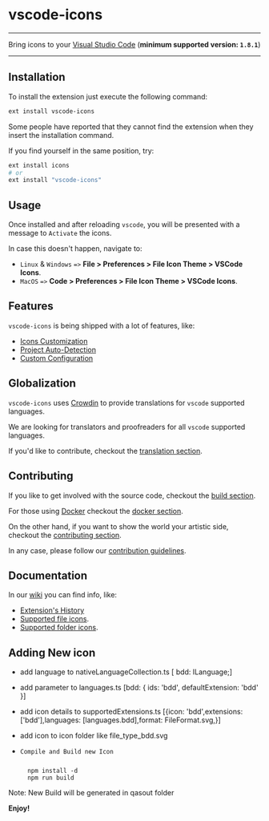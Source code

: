 # vscode-icons
---

Bring icons to your [Visual Studio Code](https://code.visualstudio.com/) (**minimum supported version: `1.8.1`**)

---

## Installation

To install the extension just execute the following command:

```sh
ext install vscode-icons
```

Some people have reported that they cannot find the extension when they insert the installation command.

If you find yourself in the same position, try:

```sh
ext install icons
# or
ext install "vscode-icons"
```

## Usage

Once installed and after reloading `vscode`, you will be presented with a message to `Activate` the icons.

In case this doesn't happen, navigate to:

* `Linux` & `Windows` `=>` **File > Preferences > File Icon Theme > VSCode Icons**.
* `MacOS` `=>` **Code > Preferences > File Icon Theme > VSCode Icons**.

## Features

`vscode-icons` is being shipped with a lot of features, like:

* [Icons Customization](https://github.com/vscode-icons/vscode-icons/wiki/Customization)
* [Project Auto-Detection](https://github.com/vscode-icons/vscode-icons/wiki/Pad)
* [Custom Configuration](https://github.com/vscode-icons/vscode-icons/wiki/Configuration)

## Globalization

`vscode-icons` uses [Crowdin](https://crowdin.com/project/vscode-icons-i18n) to provide translations for `vscode` supported languages.

We are looking for translators and proofreaders for all `vscode` supported languages.

If you'd like to contribute, checkout the [translation section](https://github.com/vscode-icons/vscode-icons/wiki/Translation).

## Contributing

If you like to get involved with the source code, checkout the [build section](https://github.com/vscode-icons/vscode-icons/wiki/Build).

For those using [Docker](https://www.docker.com/) checkout the [docker section](https://github.com/vscode-icons/vscode-icons/wiki/Docker).

On the other hand, if you want to show the world your artistic side, checkout the [contributing section](https://github.com/vscode-icons/vscode-icons/wiki/Contributing).

In any case, please follow our [contribution guidelines](https://github.com/vscode-icons/vscode-icons/blob/master/.github/CONTRIBUTING.md).

## Documentation

In our [wiki](https://github.com/vscode-icons/vscode-icons/wiki) you can find info, like:

* [Extension's History](https://github.com/vscode-icons/vscode-icons/wiki/History)
* [Supported file icons](https://github.com/vscode-icons/vscode-icons/wiki/ListOfFiles).
* [Supported folder icons](https://github.com/vscode-icons/vscode-icons/wiki/ListOfFolders).


## Adding New icon

* add language to nativeLanguageCollection.ts [ bdd: ILanguage;]
* add parameter to languages.ts [bdd: { ids: 'bdd', defaultExtension: 'bdd' }]
* add icon details to supportedExtensions.ts
	[{icon: 'bdd',extensions: ['bdd'],languages: [languages.bdd],format: FileFormat.svg,}]
* add icon to icon folder like file_type_bdd.svg

* `Compile and Build new Icon`
	#####
		npm install -d
		npm run build

Note: New Build will be generated in qasout folder

**Enjoy!**
